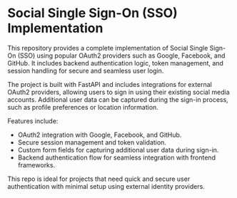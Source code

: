 # Social Single Sign-On (SSO) Implementation
This repository provides a complete implementation of Social Single Sign-On (SSO) using popular OAuth2 providers such as Google, Facebook, and GitHub. It includes backend authentication logic, token management, and session handling for secure and seamless user login.

The project is built with FastAPI and includes integrations for external OAuth2 providers, allowing users to sign in using their existing social media accounts. Additional user data can be captured during the sign-in process, such as profile preferences or location information.

Features include:
- OAuth2 integration with Google, Facebook, and GitHub.
- Secure session management and token validation.
- Custom form fields for capturing additional user data during sign-in.
- Backend authentication flow for seamless integration with frontend frameworks.

This repo is ideal for projects that need quick and secure user authentication with minimal setup using external identity providers.
